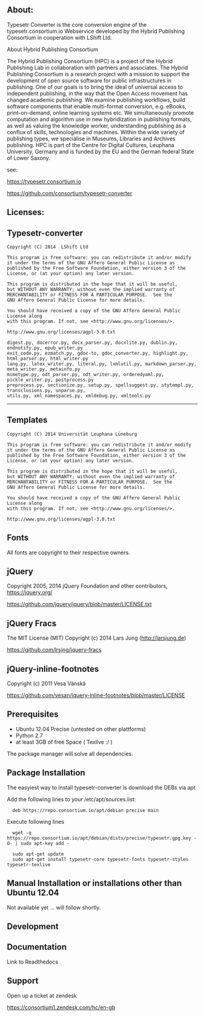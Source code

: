 About:
-----

Typesetr Converter is the core conversion engine of the typesetr.consortium.io Webservice developed by the Hybrid Publishing Consortium in cooperation with LShift Ltd.

About Hybrid Publishing Consortium

The Hybrid Publishing Consortium  (HPC) is a project of the Hybrid Publishing Lab in collaboration with partners and associates. The Hybrid Publishing Consortium is a research project with a mission to support the development of open source software for public infrastructures in publishing. One of our goals is to bring the ideal of universal access to independent publishing, in the way that the Open Access movement has changed academic publishing. We examine publishing workflows, build software components that enable multi-format conversion, e.g. eBooks, print-on-demand, online learning systems etc. We simultaneously promote computation and algorithm use in new hybridization in publishing formats, as well as valuing the knowledge worker, understanding publishing as a conflux of skills, technologies and machines. Within the wide variety of publishing types, we specialise in Museums, Libraries and Archives publishing. HPC is part of the Centre for Digital Cultures, Leuphana University, Germany and is funded by the EU and the German federal State of Lower Saxony.

see: 

https://typesetr.consortium.io

https://github.com/consortium/typesetr-converter

Licenses:
--------


Typesetr-converter
------------------
    Copyright (C) 2014  LShift Ltd

    This program is free software: you can redistribute it and/or modify
    it under the terms of the GNU Affero General Public License as
    published by the Free Software Foundation, either version 3 of the
    License, or (at your option) any later version.

    This program is distributed in the hope that it will be useful,
    but WITHOUT ANY WARRANTY; without even the implied warranty of
    MERCHANTABILITY or FITNESS FOR A PARTICULAR PURPOSE.  See the
    GNU Affero General Public License for more details.

    You should have received a copy of the GNU Affero General Public License along
    with this program. If not, see <http://www.gnu.org/licenses/>.

    http://www.gnu.org/licenses/agpl-3.0.txt

	digest.py, docerror.py, docx_parser.py, docxlite.py, dublin.py, endnotify.py, epub_writer.py
	exit_code.py, ezmatch.py, gdoc-to, gdoc_converter.py, highlight.py, html_parser.py, html_writer.py
	lang.py, latex_writer.py, literal.py, lxmlutil.py, markdown_parser.py, meta_writer.py, metainfo.py
 	mimetype.py, odt_parser.py, odt_writer.py, orderedyaml.py, pickle_writer.py, postprocess.py
 	preprocess.py, sectionize.py, setup.py, spellsuggest.py, stytempl.py, transclusions.py, unparse.py,
 	utils.py, xml_namespaces.py, xmldebug.py, xmltools.py

------

Templates
---------
	Copyright (C) 2014 Universität Leuphana Lüneburg

    This program is free software: you can redistribute it and/or modify
    it under the terms of the GNU Affero General Public License as
    published by the Free Software Foundation, either version 3 of the
    License, or (at your option) any later version.

    This program is distributed in the hope that it will be useful,
    but WITHOUT ANY WARRANTY; without even the implied warranty of
    MERCHANTABILITY or FITNESS FOR A PARTICULAR PURPOSE.  See the
    GNU Affero General Public License for more details.

    You should have received a copy of the GNU Affero General Public License along
    with this program. If not, see <http://www.gnu.org/licenses/>.

    http://www.gnu.org/licenses/agpl-3.0.txt

Fonts
------
All fonts are copyright to their respective owners.

jQuery
------
Copyright 2005, 2014 jQuery Foundation and other contributors,
https://jquery.org/

https://github.com/jquery/jquery/blob/master/LICENSE.txt

jQuery Fracs
------------
The MIT License (MIT)
Copyright (c) 2014 Lars Jung (http://larsjung.de)

https://github.com/lrsjng/jquery-fracs

jQuery-inline-footnotes
-----------------------
Copyright (c) 2011 Vesa Vänskä

https://github.com/vesan/jquery-inline-footnotes/blob/master/LICENSE


Prerequisites
-------------

 - Ubuntu 12.04 Precise (untested on other plattforms)
 - Python 2.7
 - at least 3GB of free Space ( Texlive :/ )

The package manager will solve all dependencies.

Package Installation
------------

The easyiest way to install typesetr-converter is download the DEBs via apt 

Add the following lines to your /etc/apt/sources.list:

      deb https://repo.consortium.io/apt/debian precise main

Execute following lines

      wget -q https://repo.consortium.io/apt/debian/dists/precise/typesetr.gpg.key -O- | sudo apt-key add -

	  sudo apt-get update
      sudo apt-get install typesetr-core typesetr-fonts typesetr-styles typesetr-texlive


Manual Installation or installations other than Ubuntu 12.04
------------------------------------------------------------

Not available yet ... will follow shortly.

Development
-----------

Documentation
-------------
Link to Readthedocs

Support
-------
Open up a ticket at zendesk 

https://consortium1.zendesk.com/hc/en-gb







